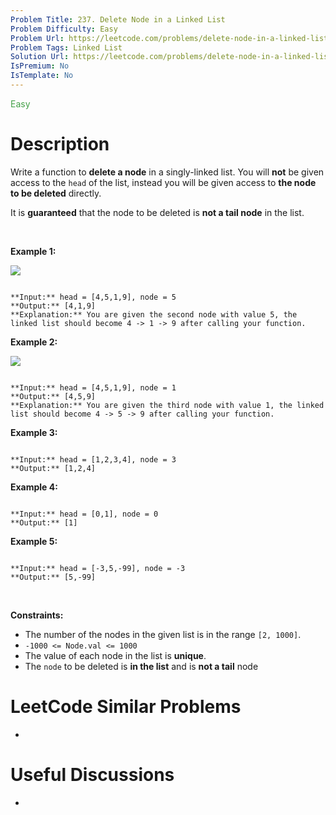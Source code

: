 ```yaml
---
Problem Title: 237. Delete Node in a Linked List
Problem Difficulty: Easy
Problem Url: https://leetcode.com/problems/delete-node-in-a-linked-list/
Problem Tags: Linked List
Solution Url: https://leetcode.com/problems/delete-node-in-a-linked-list/solution/
IsPremium: No
IsTemplate: No
---
```


<span style="color: rgb(67, 160, 71);">Easy</span>

# Description

Write a function to **delete a node** in a singly-linked list. You will **not** be given access to the `head` of the list, instead you will be given access to **the node to be deleted** directly.


It is **guaranteed** that the node to be deleted is **not a tail node** in the list.


 


**Example 1:**


![](https://assets.leetcode.com/uploads/2020/09/01/node1.jpg)

```

**Input:** head = [4,5,1,9], node = 5
**Output:** [4,1,9]
**Explanation:** You are given the second node with value 5, the linked list should become 4 -> 1 -> 9 after calling your function.

```

**Example 2:**


![](https://assets.leetcode.com/uploads/2020/09/01/node2.jpg)

```

**Input:** head = [4,5,1,9], node = 1
**Output:** [4,5,9]
**Explanation:** You are given the third node with value 1, the linked list should become 4 -> 5 -> 9 after calling your function.

```

**Example 3:**



```

**Input:** head = [1,2,3,4], node = 3
**Output:** [1,2,4]

```

**Example 4:**



```

**Input:** head = [0,1], node = 0
**Output:** [1]

```

**Example 5:**



```

**Input:** head = [-3,5,-99], node = -3
**Output:** [5,-99]

```

 


**Constraints:**


* The number of the nodes in the given list is in the range `[2, 1000]`.
* `-1000 <= Node.val <= 1000`
* The value of each node in the list is **unique**.
* The `node` to be deleted is **in the list** and is **not a tail** node




# LeetCode Similar Problems

- []()

# Useful Discussions

- []()
